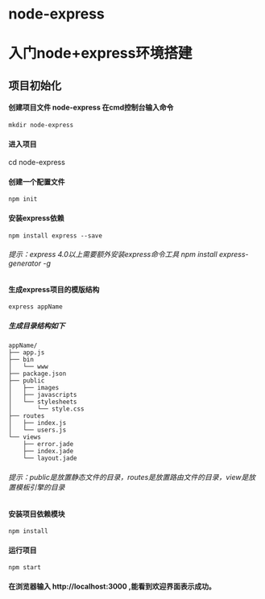 

node-express 
==============

# 入门node+express环境搭建

## 项目初始化

#### 创建项目文件 node-express 在cmd控制台输入命令
```
mkdir node-express
```
#### 进入项目
cd node-express
#### 创建一个配置文件
```
npm init
```
#### 安装express依赖
```
npm install express --save
```
###### 提示：express 4.0以上需要额外安装express命令工具 npm install express-generator -g

#### 生成express项目的模版结构
```
express appName
```
##### 生成目录结构如下
```
appName/
├── app.js
├── bin
│   └── www
├── package.json
├── public
│   ├── images
│   ├── javascripts
│   └── stylesheets
│       └── style.css
├── routes
│   ├── index.js
│   └── users.js
└── views
    ├── error.jade
    ├── index.jade
    └── layout.jade
```
###### 提示：public是放置静态文件的目录，routes是放置路由文件的目录，view是放置模板引擎的目录


#### 安装项目依赖模块
```
npm install
```
#### 运行项目
```
npm start
```
#### 在浏览器输入 http://localhost:3000 ,能看到欢迎界面表示成功。






